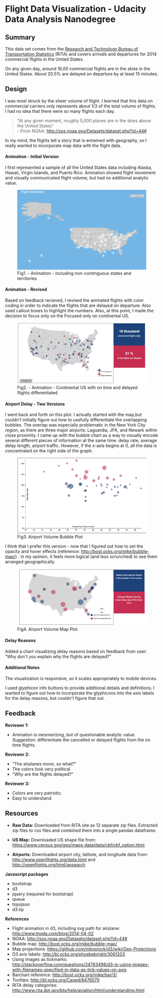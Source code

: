 # Flight Data Visualization - Udacity Data Analysis Nanodegree

## Summary
This data set comes from the <a href="http://www.transtats.bts.gov/DL_SelectFields.asp?Table_ID=236&DB_Short_Name=On-Time">Research and Technology Bureau of Transportation Statistics</a> (RITA) and covers arrivals and departures for 2014 commercial flights in the United States. 
 
On any given day, around 16,00 commercial flights are in the skies in the United States.  About 20.5% are delayed on departure by at least 15 minutes.
 
## Design

I was most struck by the sheer volume of flight.  I learned that this data on commercial carriers only represents about 1/3 of the total volume of flights. I had no idea that there were so many flights each day.  

>"At any given moment, roughly 5,000 planes are in the skies above the United States" <br/> - From NOAA: http://sos.noaa.gov/Datasets/dataset.php?id=44#

In my mind, the flights tell a story that is entwined with geography, so I really wanted to incorporate map data with the flight data. 

    
#### Animation - Initial Version   
I first represented a sample of all the United States data including Alaska, Hawaii, Virgin Islands, and Puerto Rico.  Animation showed flight movement and visually communicated flight volume, but had no additional analytic value.

<figure>
  <img src="img/flight_animation.png" alt="Animation - v1" height="50%">
  <figcaption>Fig1. - Animation - including non-continguous states and territories</figcaption>
</figure>

#### Animation - Revised
Based on feedback recieved, I revised the animated flights with color coding in order to indicate the flights that are delayed on departure.  Also used callout boxes to highlight the numbers.
Also, at this point, I made the decision to focus only on the 
Focused only on continental US.

<figure>
    <img src="img/flight_animation_v2.png" alt="Animation - v2" height="50%">
    <figcaption>Fig2. - Animation - Continental US with on time and delayed flights differentiated
    </figcaption>
</figure>


#### Airport Delay - Two Versions
I went back and forth on this plot.  I actually started with the map,but couldn't initially figure out how to usefully differentiate the overlapping bubbles.  The overlap was especially problematic in the New York City region, as there are three major airports: Laguardia, JFK, and Newark within close proximity.  I came up with the bubble chart as a way to visually encode several different pieces of information at the same time: delay rate, average delay length, airport traffic.  However, if the x-axis begins at 0, all the data is concentrated on the right side of the graph.
<figure>
    <img src='img/hub_delay_bubble.png'alt="Airport Delay - Bubble" height="50%"/>
        <figcaption>Fig3. Airport Volume Bubble Plot
        </figcaption>
     </img>
</figure>
 

I think that I prefer this version - now that I figured out how to set the opacity and hover effects (reference: http://bost.ocks.org/mike/bubble-map/) .  In my opinion, it feels more logical (and less scrunched) to see them arranged geographically.  

<figure>
    <img src='img/hub_delay_map.png'/>
        <figcaption>Fig4. Airport Volume Map Plot
        </figcaption>
    </img>
</figure>

#### Delay Reasons

Added a chart visualizing delay reasons based on feedback from user: "Why don't you explain why the flights are delayed?"

#### Additional Notes

The visualization is responsive, so it scales appropriately to mobile devices.

I used glyphicon info buttons to provide additional details and definitions.  I wanted to figure out how to incorporate the glyphicons into the axis labels for the delay reasons, but couldn't figure that out.



## Feedback

**Reviewer 1:**
* Animation is mesmerizing, but of questionable analytic value.  *Suggestion:* differentiate the cancelled or delayed flights from the on time flights. 

**Reviewer 2:**
* "The airplanes move, so what?"
* The colors look very political
* "*Why* are the flights delayed?"



**Reviewer 3:**
* Colors are very patriotic.
* Easy to understand.


## Resources

* **Raw Data:** Downloaded from RITA site as 12 separate zip files.  Extracted zip files to csv files and combined them into a single pandas dataframe. 

* **US Map:** Downloaded US shape file from: https://www.census.gov/geo/maps-data/data/cbf/cbf_nation.html.  

* **Airports:** Downloaded airport city, latitute, and longitude data from: http://www.openflights.org/data.html and http://openflights.org/html/apsearch


**Javascript packages**
* bootstrap
* d3
* jquery (required for bootstrap)
* queue
* topojson
* d3.tip

**References**
* Flight animation in d3, including svg path for airplane: http://www.tnoda.com/blog/2014-04-02
* NOAA: http://sos.noaa.gov/Datasets/dataset.php?id=44#
* Bubble map: http://bost.ocks.org/mike/bubble-map/
* Map projections: https://github.com/mbostock/d3/wiki/Geo-Projections
* D3 axis labels: http://bl.ocks.org/phoebebright/3061203
* Using images as tickmarks: http://stackoverflow.com/questions/24763498/d3-js-using-images-with-filenames-specified-in-data-as-tick-values-on-axis
* Barchart reference: http://bost.ocks.org/mike/bar/3/
* Tooltips: http://bl.ocks.org/Caged/6476579
* RITA delay categories: http://www.rita.dot.gov/bts/help/aviation/html/understanding.html